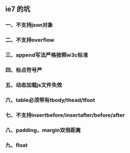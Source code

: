 ## ie7 的坑

### 一、不支持json对象

### 二、不支持overflow

### 三、append写法严格按照w3c标准

### 四、标点符号严

### 五、动态加载js文件失效

### 六、table必须带有tbody/thead/tfoot

### 七、不支持insertbefore/insertafter/before/after

### 八、padding，margin双倍距离

### 九、float



```

```

